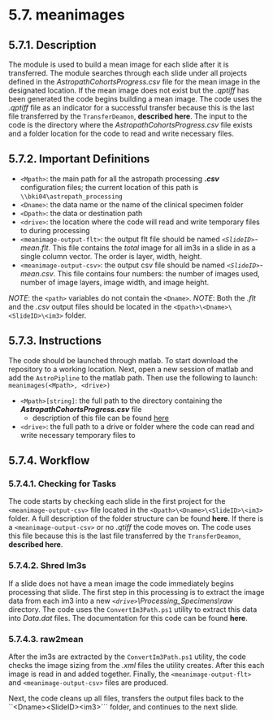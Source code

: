 # 5.7. meanimages

## 5.7.1. Description
The module is used to build a mean image for each slide after it is transferred. The module searches through each slide under all projects defined in the *AstropathCohortsProgress.csv* file for the mean image in the designated location. If the mean image does not exist but the *.qptiff* has been generated the code begins building a mean image. The code uses the *.qptiff* file as an indicator for a successful transfer because this is the last file transferred by the ```TransferDeamon```, **described here**. The input to the code is the directory where the *AstropathCohortsProgress.csv* file exists and a folder location for the code to read and write necessary files.

## 5.7.2. Important Definitions
   - ```<Mpath>```: the main path for all the astropath processing ***.csv*** configuration files; the current location of this path is ```\\bki04\astropath_processing```
   - ```<Dname>```: the data name or the name of the clinical specimen folder
   - ```<Dpath>```: the data or destination path
   - ```<drive>```: the location where the code will read and write temporary files to during processing
   - ```<meanimage-output-flt>```: the output flt file should be named *```<SlideID>```-mean.flt*. This file contains the *total* image for all im3s in a slide in as a single column vector. The order is layer, width, height. 
   - ```<meanimage-output-csv>```: the output csv file should be named *```<SlideID>```-mean.csv*. This file contains four numbers: the number of images used, number of image layers, image width, and image height.
   
   *NOTE*: the ```<path>``` variables do not contain the ```<Dname>```. 
   *NOTE*: Both the *.flt* and the *.csv* output files should be located in the ```<Dpath>\<Dname>\<SlideID>\<im3>``` folder.
   

## 5.7.3. Instructions
The code should be launched through matlab. To start download the repository to a working location. Next, open a new session of matlab and add the ```AstroPipline``` to the matlab path. Then use the following to launch:
   ``` meanimages(<Mpath>, <drive>) ``` 
   - ```<Mpath>[string]```: the full path to the directory containing the ***AstropathCohortsProgress.csv*** file
      - description of this file can be found [here](../../scans#441-astropath_processing-directory "Title")
   - ```<drive>```: the full path to a drive or folder where the code can read and write necessary temporary files to
   
## 5.7.4. Workflow
### 5.7.4.1. Checking for Tasks
The code starts by checking each slide in the first project for the ```<meanimage-output-csv>``` file located in the ```<Dpath>\<Dname>\<SlideID>\<im3>``` folder. A full description of the folder structure can be found **here**. If there is a ```<meanimage-output-csv>``` or no *.qtiff* the code moves on. The code uses this file because this is the last file transferred by the ```TransferDeamon```, **described here**. 

### 5.7.4.2. Shred Im3s
If a slide does not have a mean image the code immediately begins processing that slide. The first step in this processing is to extract the image data from each im3 into a new *```<drive>```\Processing_Specimens\raw* directory. The code uses the ```ConvertIm3Path.ps1``` utility to extract this data into *Data.dat* files. The documentation for this code can be found **here**.

### 5.7.4.3. raw2mean
After the im3s are extracted by the ```ConvertIm3Path.ps1``` utility, the code checks the image sizing from the *.xml* files the utility creates. After this each image is read in and added together. Finally, the ```<meanimage-output-flt>``` and ```<meanimage-output-csv>``` files are produced. 

Next, the code cleans up all files, transfers the output files back to the ``<Dpath>\<Dname>\<SlideID>\<im3>``` folder, and continues to the next slide.
